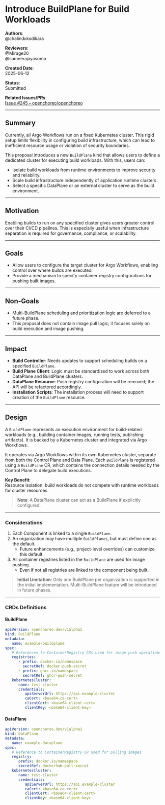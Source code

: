# Introduce BuildPlane for Build Workloads

**Authors**:  
@chalindukodikara

**Reviewers**:  
@Mirage20  
@sameerajayasoma

**Created Date**:  
2025-06-12

**Status**:  
Submitted

**Related Issues/PRs**:  
[Issue #245 – openchoreo/openchoreo](https://github.com/openchoreo/openchoreo/issues/245)

---

## Summary

Currently, all Argo Workflows run on a fixed Kubernetes cluster. This rigid setup limits flexibility in configuring build infrastructure, which can lead to inefficient resource usage or violation of security boundaries.

This proposal introduces a new `BuildPlane` kind that allows users to define a dedicated cluster for executing build workloads. With this, users can:

- Isolate build workloads from runtime environments to improve security and reliability.
- Scale build infrastructure independently of application runtime clusters.
- Select a specific DataPlane or an external cluster to serve as the build environment.

---

## Motivation

Enabling builds to run on any specified cluster gives users greater control over their CI/CD pipelines. This is especially useful when infrastructure separation is required for governance, compliance, or scalability.

---

## Goals

- Allow users to configure the target cluster for Argo Workflows, enabling control over where builds are executed.
- Provide a mechanism to specify container registry configurations for pushing built images.

---

## Non-Goals

- Multi-BuildPlane scheduling and prioritization logic are deferred to a future phase.
- This proposal does not contain image pull logic; it focuses solely on build execution and image pushing.

---

## Impact

- **Build Controller**: Needs updates to support scheduling builds on a specified `BuildPlane`.
- **Build Plane Client**: Logic must be standardized to work across both DataPlane and BuildPlane clusters.
- **DataPlane Resource**: Push registry configuration will be removed; the API will be refactored accordingly.
- **Installation Scripts**: The installation process will need to support creation of the `BuildPlane` resource.

---

## Design

A `BuildPlane` represents an execution environment for build-related workloads (e.g., building container images, running tests, publishing artifacts). It is backed by a Kubernetes cluster and integrated via Argo Workflows.

It operates via Argo Workflows within its own Kubernetes cluster, separate from both the Control Plane and Data Plane. Each `BuildPlane` is registered using a `BuildPlane` CR, which contains the connection details needed by the Control Plane to delegate build executions.

**Key Benefit**:  
Resource isolation: build workloads do not compete with runtime workloads for cluster resources.

> **Note**: A DataPlane cluster can act as a BuildPlane if explicitly configured.

---

### Considerations

1. Each Component is linked to a single `BuildPlane`.
2. An organization may have multiple `BuildPlanes`, but must define one as the default.
   - Future enhancements (e.g., project-level overrides) can customize this default.
3. All container registries listed in the `BuildPlane` are used for image pushing.
   - Even if not all registries are linked to the component being built.

> **Initial Limitation**: Only one BuildPlane per organization is supported in the initial implementation. Multi-BuildPlane feature will be introduced in future phases.

---

### CRDs Definitions

#### BuildPlane

```yaml
apiVersion: openchoreo.dev/v1alpha1
kind: BuildPlane
metadata:
   name: example-buildplane
spec:
   # References to ContainerRegistry CRs used for image push operations
   registries:
      - prefix: docker.io/namespace
        secretRef: docker-push-secret
      - prefix: ghcr.io/namespace
        secretRef: ghcr-push-secret
   kubernetesCluster:
      name: test-cluster
      credentials:
         apiServerUrl: https://api.example-cluster
         caCert: <base64-ca-cert>
         clientCert: <base64-client-cert>
         clientKey: <base64-client-key>
```

#### DataPlane

```yaml
apiVersion: openchoreo.dev/v1alpha1
kind: DataPlane
metadata:
   name: example-dataplane
spec:
   # Reference to ContainerRegistry CR used for pulling images
   registry:
      prefix: docker.io/namespace
      secretRef: dockerhub-pull-secret
   kubernetesCluster:
      name: test-cluster
      credentials:
         apiServerUrl: https://api.example-cluster
         caCert: <base64-ca-cert>
         clientCert: <base64-client-cert>
         clientKey: <base64-client-key>
```
